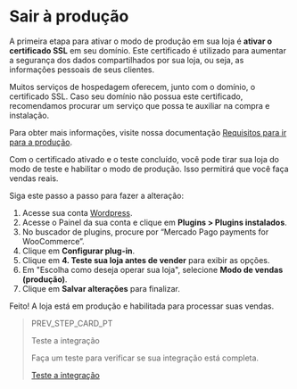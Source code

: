 # Sair à produção

A primeira etapa para ativar o modo de produção em sua loja é **ativar o certificado SSL** em seu domínio. Este certificado é utilizado para aumentar a segurança dos dados compartilhados por sua loja, ou seja, as informações pessoais de seus clientes.

Muitos serviços de hospedagem oferecem, junto com o domínio, o certificado SSL. Caso seu domínio não possua este certificado, recomendamos procurar um serviço que possa te auxiliar na compra e instalação.

Para obter mais informações, visite nossa documentação [Requisitos para ir para a produção](/developers/en/docs/woocommerce/additional-content/goto-production).

Com o certificado ativado e o teste concluído, você pode tirar sua loja do modo de teste e habilitar o modo de produção. Isso permitirá que você faça vendas reais.

Siga este passo a passo para fazer a alteração:

1. Acesse sua conta [Wordpress](https://wordpress.com/).
2. Acesse o Painel da sua conta e clique em **Plugins > Plugins instalados**.
3. No buscador de plugins, procure por “Mercado Pago payments for WooCommerce”.
4. Clique em **Configurar plug-in**.
5. Clique em **4. Teste sua loja antes de vender** para exibir as opções.
6. Em "Escolha como deseja operar sua loja", selecione **Modo de vendas (produção)**.
7. Clique em **Salvar alterações** para finalizar.

Feito! A loja está em produção e habilitada para processar suas vendas.

> PREV_STEP_CARD_PT
>
> Teste a integração
>
> Faça um teste para verificar se sua integração está completa.
>
> [Teste a integração](/developers/pt/docs/woocommerce/integration-test)